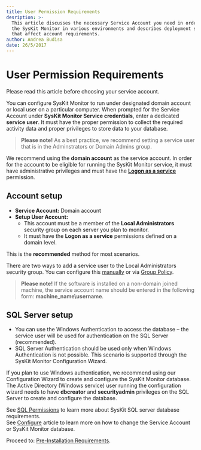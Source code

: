 ```yaml
---
title: User Permission Requirements
desription: >-
  This article discusses the necessary Service Account you need in order to run
  the SysKit Monitor in various environments and describes deployment scenarios
  that affect account requirements.
author: Andrea Budisa
date: 26/5/2017
---
```


# User Permission Requirements

Please read this article before choosing your service account.

You can configure SysKit Monitor to run under designated domain account or local user on a particular computer. When prompted for the Service Account under **SysKit Monitor Service credentials**, enter a dedicated **service user**. It must have the proper permission to collect the required activity data and proper privileges to store data to your database.

> **Please note!** As a best practice, we recommend setting a service user that is in the Adminstrators or Domain Admins group.

We recommend using the **domain account** as the service account. In order for the account to be eligible for running the SysKit Monitor service, it must have administrative privileges and must have the [**Logon as a service**](../how-to/service-accounts/add-service-user-group-policy.md) permission.

## Account setup

* **Service Account:** Domain account
* **Setup User Account:**
  * This account must be a member of the **Local Administrators** security group on each server you plan to monitor.
  * It must have the **Logon as a service** permissions defined on a domain level.

This is the **recommended** method for most scenarios.

There are two ways to add a service user to the Local Administrators security group. You can configure this [manually](../how-to/service-accounts/add-service-user-manually.md) or via [Group Policy](../how-to/service-accounts/add-service-user-group-policy.md).

> **Please note!** If the software is installed on a non-domain joined machine, the service account name should be entered in the following form: **machine\_name\username**.

## SQL Server setup

* You can use the Windows Authentication to access the database – the service user will be used for authentication on the SQL Server \(recommended\).
* SQL Server Authentication should be used only when Windows Authentication is not possible. This scenario is supported through the SysKit Monitor Configuration Wizard.

If you plan to use Windows authentication, we recommend using our Configuration Wizard to create and configure the SysKit Monitor database. The Active Directory \(Windows service\) user running the configuration wizard needs to have **dbcreator** and **securityadmin** privileges on the SQL Server to create and configure the database.

See [SQL Permissions](../installation-configuration/configuration-wizard/sql-permissions/create-sql-login.md) to learn more about SysKit SQL server database requirements.  
See [Configure](../get-to-know-syskit-monitor/backstage-screen/configuration/configure.md) article to learn more on how to change the Service Account or SysKit Monitor database.

Proceed to: [Pre-Installation Requirements](pre-installation-requirements.md).

